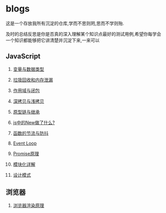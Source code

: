 # blogs
这是一个存放我所有沉淀的仓库,学而不思则罔,思而不学则殆.

及时的总结反思是你是否真的深入理解某个知识点最好的测试用例,希望你每学会一个知识都能够把它讲清楚并沉淀下来,一来可以 

## JavaScript

1. [变量与数据类型]()

2. [垃圾回收和内存泄漏]()

3. [作用域与闭包]()

5. [深拷贝与浅拷贝]()

6. [原型链与继承]()

7. [js中的New做了什么?](https://github.com/muzishuiji/blogs/blob/master/JavaScript/new.md)

8. [函数的节流与防抖]()

9. [Event Loop]()

10. [Promise原理]()

11. [模块化详解]()

12. [设计模式]()


## 浏览器

1. [浏览器渲染原理]()

